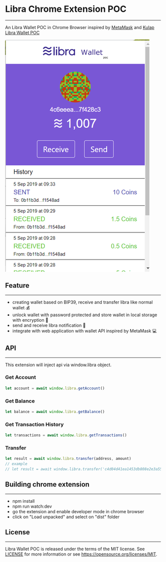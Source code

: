# Libra Chrome Extension POC
---
An Libra Wallet POC in Chrome Browser inspired by [MetaMask](https://metamask.io) and [Kulap Libra Wallet POC](https://dev.kulap.io/libra/)

![Libra Chrome Extension App](docs/app-home.png)

## Feature
---
- creating wallet based on BIP39, receive and transfer libra like normal wallet 💰
- unlock wallet with password protected and store wallet in local storage with encryption 🔑
- send and receive libra notification 💌 
- integrate with web application with wallet API inspired by MetaMask 💻

## API
---

This extension will inject api via window.libra object.

### Get Account
```javascript
let account = await window.libra.getAccount()
```

### Get Balance
```javascript
let balance = await window.libra.getBalance()
```

### Get Transaction History
```javascript
let transactions = await window.libra.getTransactions()
```

### Transfer
```javascript
let result = await window.libra.transfer(address, amount)
// example
// let result = await window.libra.transfer('c4d04d41ea1453db808e2e3a559f49a39d78fcefd6b87ebd41a0440b6017ff79', 100.55)
```

## Building chrome extension
---

- npm install
- npm run watch:dev
- go the extension and enable developer mode in chrome browser
- click on "Load unpacked" and select on "dist" folder


## License
---

Libra Wallet POC is released under the terms of the MIT license. See [LICENSE](LICENSE) for more
information or see https://opensource.org/licenses/MIT.